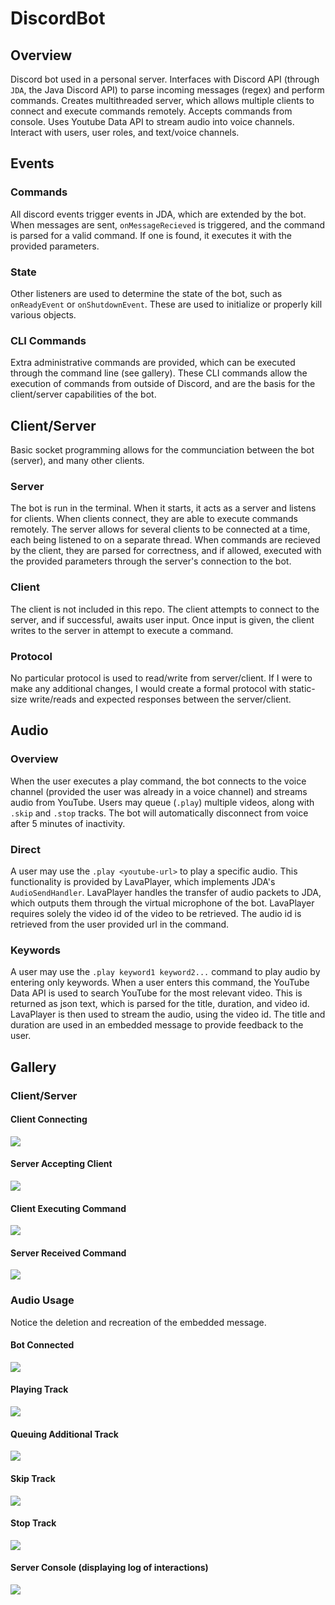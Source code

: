 # DiscordBot

## Overview
Discord bot used in a personal server. Interfaces with Discord API (through `JDA`, the Java Discord API) to parse incoming messages (regex) and perform commands. Creates multithreaded server, which allows multiple clients to connect and execute commands remotely. Accepts commands from console. Uses Youtube Data API to stream audio into voice channels. Interact with users, user roles, and text/voice channels.

## Events
### Commands
All discord events trigger events in JDA, which are extended by the bot. When messages are sent, `onMessageRecieved` is triggered, and the command is parsed for a valid command. If one is found, it executes it with the provided parameters.

### State
Other listeners are used to determine the state of the bot, such as `onReadyEvent` or `onShutdownEvent`. These are used to initialize or properly kill various objects.

### CLI Commands
Extra administrative commands are provided, which can be executed through the command line (see gallery). These CLI commands allow the execution of commands from outside of Discord, and are the basis for the client/server capabilities of the bot.

## Client/Server
Basic socket programming allows for the communciation between the bot (server), and many other clients.
### Server
The bot is run in the terminal. When it starts, it acts as a server and listens for clients. When clients connect, they are able to execute commands remotely. The server allows for several clients to be connected at a time, each being listened to on a separate thread. When commands are recieved by the client, they are parsed for correctness, and if allowed, executed with the provided parameters through the server's connection to the bot.
### Client
The client is not included in this repo. The client attempts to connect to the server, and if successful, awaits user input. Once input is given, the client writes to the server in attempt to execute a command.
### Protocol
No particular protocol is used to read/write from server/client. If I were to make any additional changes, I would create a formal protocol with static-size write/reads and expected responses between the server/client.

## Audio
### Overview
When the user executes a play command, the bot connects to the voice channel (provided the user was already in a voice channel) and streams audio from YouTube. Users may queue (`.play`) multiple videos, along with `.skip` and `.stop` tracks. The bot will automatically disconnect from voice after 5 minutes of inactivity.
### Direct 
A user may use the `.play <youtube-url>` to play a specific audio. This functionality is provided by LavaPlayer, which implements JDA's `AudioSendHandler`. LavaPlayer handles the transfer of audio packets to JDA, which outputs them through the virtual microphone of the bot. LavaPlayer requires solely the video id of the video to be retrieved. The audio id is retrieved from the user provided url in the command.
### Keywords
A user may use the `.play keyword1 keyword2...` command to play audio by entering only keywords. When a user enters this command, the YouTube Data API is used to search YouTube for the most relevant video. This is returned as json text, which is parsed for the title, duration, and video id. LavaPlayer is then used to stream the audio, using the video id. The title and duration are used in an embedded message to provide feedback to the user.

## Gallery
### Client/Server
#### Client Connecting
![](https://imgur.com/63DaKiZ.png)
#### Server Accepting Client
![](https://imgur.com/0JlvHfe.png)
#### Client Executing Command
![](https://imgur.com/98HCCRg.png)
#### Server Received Command
![](https://imgur.com/IgAneGJ.png)

### Audio Usage
Notice the deletion and recreation of the embedded message.
#### Bot Connected
![](https://imgur.com/2N3bzvB.png)
#### Playing Track
![](https://imgur.com/JjeGOPc.png)
#### Queuing Additional Track
![](https://imgur.com/if8FM59.png)
#### Skip Track
![](https://imgur.com/l7IsS8w.png)
#### Stop Track
![](https://imgur.com/0Y34nl7.png)
#### Server Console (displaying log of interactions)
![](https://imgur.com/mB39r5k.png)
